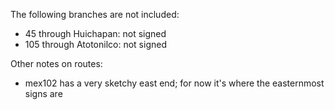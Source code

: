 The following branches are not included:
* 45 through Huichapan: not signed
* 105 through Atotonilco: not signed

Other notes on routes:
* mex102 has a very sketchy east end; for now it's where the easternmost signs are
